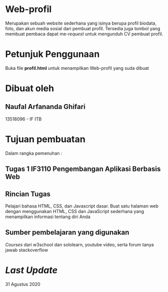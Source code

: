 # Web-profil
Merupakan sebuah website sederhana yang isinya berupa profil biodata, foto, dan akun media sosial dari pembuat profil. Tersedia juga tombol yang membuat pembaca dapat me-*request* untuk mengunduh CV pembuat profil.
# Petunjuk Penggunaan
Buka file **profil.html** untuk menampilkan Web-profil yang suda dibuat
# Dibuat oleh
## Naufal Arfananda Ghifari
13518096 - IF ITB
# Tujuan pembuatan
Dalam rangka pemenuhan :
## Tugas 1 IF3110 Pengembangan Aplikasi Berbasis Web
## Rincian Tugas
Pelajari bahasa HTML, CSS, dan Javascript dasar.
Buat satu halaman web dengan menggunakan HTML, CSS dan JavaScript sederhana yang menampilkan informasi tentang diri Anda
## Sumber pembelajaran yang digunakan 
*Courses* dari w3school dan sololearn, youtube video, serta forum tanya jawab stackoverflow
# *Last Update*
31 Agustus 2020 